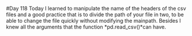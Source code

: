 #Day 118
Today I learned to manipulate the name of the headers of the csv files and a good practice that is to divide the path of your file in two, to be able to change the file quickly without modifying the mainpath.
Besides I knew all the arguments that the function *pd.read_csv()*can have.